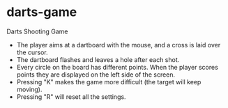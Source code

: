 # darts-game
Darts Shooting Game
<br>
* The player aims at a dartboard with the mouse, and a cross is laid over the cursor.
* The dartboard flashes and leaves a hole after each shot.
* Every circle on the board has different points. When the player scores points they are displayed on the left side of the screen.
* Pressing "K" makes the game more difficult (the target will keep moving).
* Pressing "R" will reset all the settings.
